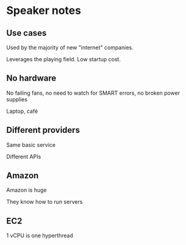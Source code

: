 # Speaker notes

## Use cases

Used by the majority of new "internet" companies.

Leverages the playing field. Low startup cost.

## No hardware

No failing fans, no need to watch for SMART errors, no broken power supplies

Laptop, café

## Different providers

Same basic service

Different APIs

## Amazon

Amazon is huge

They know how to run servers

## EC2

1 vCPU is one hyperthread
